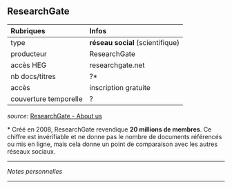 ## ResearchGate

| Rubriques | Infos |
| :-------- | :---- |
| type | **réseau social** (scientifique) |
| producteur | ResearchGate |
| accès HEG | researchgate.net |
| nb docs/titres | ?\* |
| accès | inscription gratuite |
| couverture temporelle | ? |

*source*: [ResearchGate - About us](https://www.researchgate.net/about)   

\* Créé en 2008, ResearchGate revendique **20 millions de membres**. Ce chiffre est invérifiable et ne donne pas le nombre de documents référencés ou mis en ligne, mais cela donne un point de comparaison avec les autres réseaux sociaux.   

---

*Notes personnelles*

---
